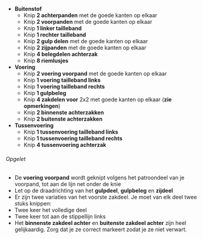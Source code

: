-   **Buitenstof**
    -   Knip **2 achterpanden** met de goede kanten op elkaar
    -   Knip **2 voorpanden** met de goede kanten op elkaar
    -   Knip **1 linker tailleband**
    -   Knip **1 rechter tailleband**
    -   Knip **2 gulp delen** met de goede kanten op elkaar
    -   Knip **2 zijpanden** met de goede kanten op elkaar
    -   Knip **4 belegdelen achterzak**
    -   Knip **8 riemlusjes**
-   **Voering**
    -   Knip **2 voering voorpand** met de goede kanten op elkaar
    -   Knip **1 voering tailleband links**
    -   Knip **1 voering tailleband rechts**
    -   Knip **1 gulpbeleg**
    -   Knip **4 zakdelen voor** 2x2 met goede kanten op elkaar (**zie opmerkingen**)
    -   Knip **2 binnenste achterzakken**
    -   Knip **2 buitenste achterzakken**
-   **Tussenvoering**
    -   Knip **1 tussenvoering tailleband links**
    -   Knip **1 tussenvoering tailleband rechts**
    -   Knip **4 tussenvoering achterzak**

<Warning>

###### Opgelet

-   De **voering voorpand** wordt geknipt volgens het patroondeel van je voorpand, tot aan de lijn net onder de knie
-   Let op de draadrichting van het **gulpdeel**, **gulpbeleg** en **zijdeel**
-   Er zijn twee variaties van het voorste zakdeel. Je moet van elk deel twee stuks knippen:
-   Twee keer het volledige deel
-   Twee keer tot aan de stippellijn links
-   Het **binnenste zakdeel achter** en **buitenste zakdeel achter** zijn heel gelijkaardig. Zorg dat je ze correct markeert zodat je ze niet verwart.

</Warning>
